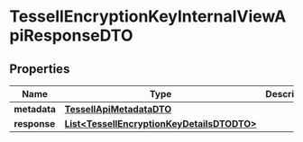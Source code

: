 

# TessellEncryptionKeyInternalViewApiResponseDTO


## Properties

Name | Type | Description | Notes
------------ | ------------- | ------------- | -------------
**metadata** | [**TessellApiMetadataDTO**](TessellApiMetadataDTO.md) |  |  [optional]
**response** | [**List&lt;TessellEncryptionKeyDetailsDTODTO&gt;**](TessellEncryptionKeyDetailsDTODTO.md) |  |  [optional]



